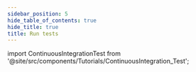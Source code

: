 ```yaml
---
sidebar_position: 5
hide_table_of_contents: true
hide_title: true
title: Run tests
---
```


<!-- # CI Test -->

<!-- Custom component -->

import ContinuousIntegrationTest from '@site/src/components/Tutorials/ContinuousIntegration_Test';

<ContinuousIntegrationTest />
